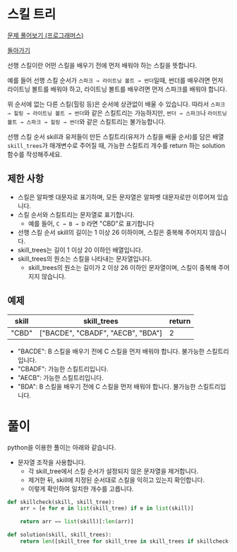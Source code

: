 # 스킬 트리

[문제 풀어보기 (프로그래머스)](https://programmers.co.kr/learn/courses/30/lessons/49993)

[돌아가기](/../)

선행 스킬이란 어떤 스킬을 배우기 전에 먼저 배워야 하는 스킬을 뜻합니다.

예를 들어 선행 스킬 순서가 `스파크 → 라이트닝 볼트 → 썬더`일때, 썬더를 배우려면 먼저 라이트닝 볼트를 배워야 하고, 라이트닝 볼트를 배우려면 먼저 스파크를 배워야 합니다.

위 순서에 없는 다른 스킬(힐링 등)은 순서에 상관없이 배울 수 있습니다. 따라서 `스파크 → 힐링 → 라이트닝 볼트 → 썬더`와 같은 스킬트리는 가능하지만, `썬더 → 스파크`나 `라이트닝 볼트 → 스파크 → 힐링 → 썬더`와 같은 스킬트리는 불가능합니다.

선행 스킬 순서 skill과 유저들이 만든 스킬트리(유저가 스킬을 배울 순서)를 담은 배열 `skill_trees`가 매개변수로 주어질 때, 가능한 스킬트리 개수를 return 하는 solution 함수를 작성해주세요.

## 제한 사항

- 스킬은 알파벳 대문자로 표기하며, 모든 문자열은 알파벳 대문자로만 이루어져 있습니다.
- 스킬 순서와 스킬트리는 문자열로 표기합니다.
    - 예를 들어, `C → B → D` 라면 "CBD"로 표기합니다
- 선행 스킬 순서 skill의 길이는 1 이상 26 이하이며, 스킬은 중복해 주어지지 않습니다.
- skill_trees는 길이 1 이상 20 이하인 배열입니다.
- skill_trees의 원소는 스킬을 나타내는 문자열입니다.
    - skill_trees의 원소는 길이가 2 이상 26 이하인 문자열이며, 스킬이 중복해 주어지지 않습니다.

## 예제

| skill | skill_trees | return |
| --- | --- | --- |
| "CBD" | ["BACDE", "CBADF", "AECB", "BDA"] | 2 |

- "BACDE": B 스킬을 배우기 전에 C 스킬을 먼저 배워야 합니다. 불가능한 스킬트리입니다.
- "CBADF": 가능한 스킬트리입니다.
- "AECB": 가능한 스킬트리입니다.
- "BDA": B 스킬을 배우기 전에 C 스킬을 먼저 배워야 합니다. 불가능한 스킬트리입니다.

# 풀이

python을 이용한 풀이는 아래와 같습니다.

- 문자열 조작을 사용합니다.
    - 각 skill_tree에서 스킬 순서가 설정되지 않은 문자열을 제거합니다.
    - 제거한 뒤, skill에 지정된 순서대로 스킬을 익히고 있는지 확인합니다.
    - 이렇게 확인하여 일치한 개수를 고릅니다.

```python
def skillcheck(skill, skill_tree):
    arr = [e for e in list(skill_tree) if e in list(skill)]
    
    return arr == list(skill)[:len(arr)]
    
def solution(skill, skill_trees):
    return len([skill_tree for skill_tree in skill_trees if skillcheck(skill, skill_tree)])
```